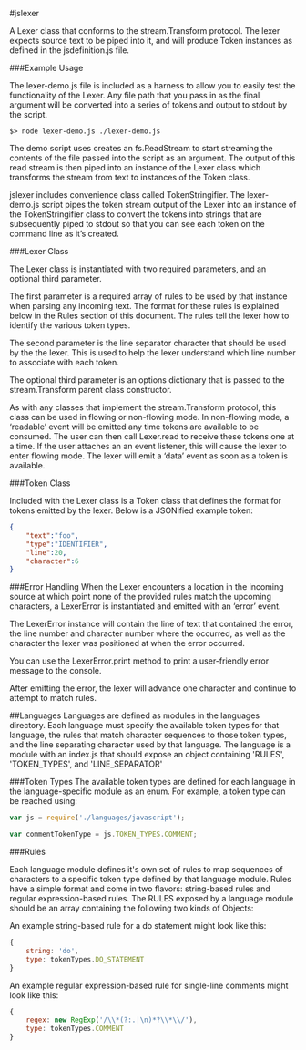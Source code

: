 #jslexer


A Lexer class that conforms to the stream.Transform protocol. The lexer expects source text to be piped into it, and will produce Token instances as defined in the jsdefinition.js file. 


###Example Usage

The lexer-demo.js file is included as a harness to allow you to easily test the functionality of the Lexer. Any file path that you pass in as the final argument will be converted into a series of tokens and output to stdout by the script.

```Shell
$> node lexer-demo.js ./lexer-demo.js
```

The demo script uses creates an fs.ReadStream to start streaming the contents of the file passed into the script as an argument. The output of this read stream is then piped into an instance of the Lexer class which transforms the stream from text to instances of the Token class. 

jslexer includes convenience class called TokenStringifier. The lexer-demo.js script pipes the token stream output of the Lexer  into an instance of the TokenStringifier class to convert the tokens into strings that are subsequently piped to stdout so that you can see each token on the command line as it’s created.

###Lexer Class

The Lexer class is instantiated with two required parameters, and an optional third parameter.

The first parameter is a required array of rules to be used by that instance when parsing any incoming text. The format for these rules is explained below in the Rules section of this document. The rules tell the lexer how to identify the various token types.

The second parameter is the line separator character that should be used by the the lexer. This is used to help the lexer understand which line number to associate with each token.

The optional third parameter is an options dictionary that is passed to the stream.Transform parent class constructor.

As with any classes that implement the stream.Transform protocol, this class can be used in flowing or non-flowing mode. In non-flowing mode, a ‘readable’ event will be emitted any time tokens are available to be consumed. The user can then call Lexer.read to receive these tokens one at a time. If the user attaches an an event listener, this will cause the lexer to enter flowing mode. The lexer will emit a ‘data’ event as soon as a token is available.

###Token Class

Included with the Lexer class is a Token class that defines the format for tokens emitted by the lexer. Below is a JSONified example token:

```JSON
{
	"text":"foo",
	"type":"IDENTIFIER",
	"line":20,
	"character":6
}
```

###Error Handling
When the Lexer encounters a location in the incoming source at which point none of the provided rules match the upcoming characters, a LexerError is instantiated and emitted with an ‘error’ event. 

The LexerError instance will contain the line of text that contained the error, the line number and character number where the occurred, as well as the character the lexer was positioned at when the error occurred.

You can use the LexerError.print method to print a user-friendly error message to the console.

After emitting the error, the lexer will advance one character and continue to attempt to match rules.

##Languages
Languages are defined as modules in the languages directory. Each language must specify the available token types for that language, the rules that match character sequences to those token types, and the line separating character used by that language. The language is a module with an index.js that should expose an object containing 'RULES', 'TOKEN\_TYPES', and 'LINE\_SEPARATOR'

###Token Types
The available token types are defined for each language in the language-specific module as an enum. For example, a token type can be reached using:

```JavaScript
var js = require('./languages/javascript');

var commentTokenType = js.TOKEN_TYPES.COMMENT;
```

###Rules

Each language module defines it's own set of rules to map sequences of characters to a specific token type defined by that language module. Rules have a simple format and come in two flavors: string-based rules and regular expression-based rules. The RULES exposed by a language module should be an array containing the following two kinds of Objects:

An example string-based rule for a do statement might look like this:
```JavaScript
{ 
	string: 'do',
	type: tokenTypes.DO_STATEMENT
}
```

An example regular expression-based rule for single-line comments might look like this:
```JavaScript
{ 
	regex: new RegExp('/\\*(?:.|\n)*?\\*\\/'),
	type: tokenTypes.COMMENT
}
```
